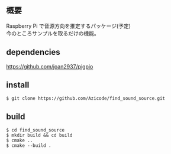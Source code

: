 ## 概要
Raspberry Pi で音源方向を推定するパッケージ(予定)  
今のところサンプルを取るだけの機能。

## dependencies
https://github.com/joan2937/pigpio

## install
```shell
$ git clone https://github.com/Azicode/find_sound_source.git
```

## build
```shell
$ cd find_sound_source
$ mkdir build && cd build
$ cmake ..
$ cmake --build .
```
